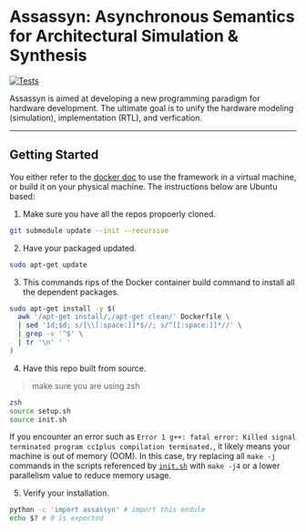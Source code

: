 # Assassyn: **As**ynchronous **S**emantics for **A**rchitectural **S**imulation & **Syn**thesis

[![Tests](https://github.com/synthesys-lab/assassyn/actions/workflows/test.yaml/badge.svg)](https://github.com/synthesys-lab/assassyn/actions/workflows/test.yaml)

Assassyn is aimed at developing a new programming paradigm for hardware development.
The ultimate goal is to unify the hardware modeling (simulation), implementation (RTL),
and verfication.

---

## Getting Started

You either refer to the [docker doc](./docs/docker.md) to use the framework in a virtual
machine, or build it on your physical machine. The instructions below are Ubuntu based:

1. Make sure you have all the repos propoerly cloned.
````sh
git submodule update --init --recursive
````

2. Have your packaged updated.
````sh
sudo apt-get update
````

3. This commands rips of the Docker container build command to install all the dependent packages.
````sh
sudo apt-get install -y $(
  awk '/apt-get install/,/apt-get clean/' Dockerfile \
  | sed '1d;$d; s/[\\[:space:]]*$//; s/^[[:space:]]*//' \
  | grep -v '^$' \
  | tr '\n' ' '
)
````

4. Have this repo built from source.
> make sure you are using zsh
````sh
zsh
source setup.sh
source init.sh
````

If you encounter an error such as `Error 1 g++: fatal error: Killed signal terminated program cc1plus compilation terminated.`, it likely means your machine is out of memory (OOM). In this case, try replacing all `make -j` commands in the scripts referenced by [`init.sh`](./init.sh) with `make -j4` or a lower parallelism value to reduce memory usage.




5. Verify your installation.
````sh
python -c 'import assassyn' # import this module
echo $? # 0 is expected
````